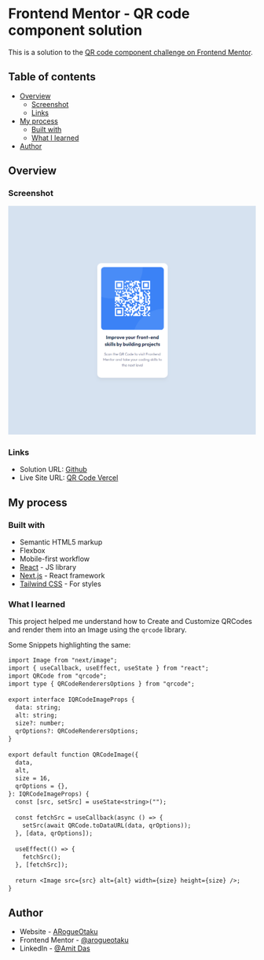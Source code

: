 # Frontend Mentor - QR code component solution

This is a solution to the [QR code component challenge on Frontend Mentor](https://www.frontendmentor.io/challenges/qr-code-component-iux_sIO_H).

## Table of contents

- [Overview](#overview)
  - [Screenshot](#screenshot)
  - [Links](#links)
- [My process](#my-process)
  - [Built with](#built-with)
  - [What I learned](#what-i-learned)
- [Author](#author)

## Overview

### Screenshot

![](./public/screenshot.png)

### Links

- Solution URL: [Github](https://github.com/ARogueOtaku/qrcode)
- Live Site URL: [QR Code Vercel](https://otaku-qrcode.vercel.app/)

## My process

### Built with

- Semantic HTML5 markup
- Flexbox
- Mobile-first workflow
- [React](https://reactjs.org/) - JS library
- [Next.js](https://nextjs.org/) - React framework
- [Tailwind CSS](https://tailwindcss.com/) - For styles

### What I learned

This project helped me understand how to Create and Customize QRCodes and render them into an Image using the `qrcode` library.

Some Snippets highlighting the same:

```tsx
import Image from "next/image";
import { useCallback, useEffect, useState } from "react";
import QRCode from "qrcode";
import type { QRCodeRenderersOptions } from "qrcode";

export interface IQRCodeImageProps {
  data: string;
  alt: string;
  size?: number;
  qrOptions?: QRCodeRenderersOptions;
}

export default function QRCodeImage({
  data,
  alt,
  size = 16,
  qrOptions = {},
}: IQRCodeImageProps) {
  const [src, setSrc] = useState<string>("");

  const fetchSrc = useCallback(async () => {
    setSrc(await QRCode.toDataURL(data, qrOptions));
  }, [data, qrOptions]);

  useEffect(() => {
    fetchSrc();
  }, [fetchSrc]);

  return <Image src={src} alt={alt} width={size} height={size} />;
}
```

## Author

- Website - [ARogueOtaku](https://arogueotaku.github.io/resume)
- Frontend Mentor - [@arogueotaku](https://www.frontendmentor.io/profile/ARogueOtaku)
- LinkedIn - [@Amit Das](https://www.linkedin.com/in/arogueotaku/)
